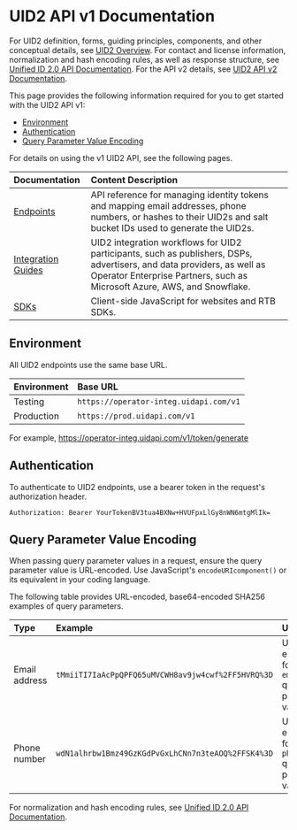 # UID2 API v1 Documentation

For UID2 definition, forms, guiding principles, components, and other conceptual details, see [UID2 Overview](../../README.md). For contact and license information, normalization and hash encoding rules, as well as response structure, see [Unified ID 2.0 API Documentation](../README.md). For the API v2 details, see [UID2 API v2 Documentation](../v2/README.md).

This page provides the following information required for you to get started with the UID2 API v1:

* [Environment](#environment)
* [Authentication](#authentication)
* [Query Parameter Value Encoding](#query-parameter-value-encoding)

For details on using the v1 UID2 API, see the following pages.

| Documentation | Content Description |
| :--- | :--- |
| [Endpoints](./endpoints/README.md) | API reference for managing identity tokens and mapping email addresses, phone numbers, or hashes to their UID2s and salt bucket IDs used to generate the UID2s. |
| [Integration Guides](./guides/README.md) | UID2 integration workflows for UID2 participants, such as publishers, DSPs, advertisers, and data providers, as well as Operator Enterprise Partners, such as Microsoft Azure, AWS, and Snowflake. |
| [SDKs](./sdks/README.md) | Client-side JavaScript for websites and RTB SDKs. | 

## Environment 

All UID2 endpoints use the same base URL.

| Environment | Base URL |
| :--- | :--- |
| Testing | ```https://operator-integ.uidapi.com/v1``` |
| Production | ```https://prod.uidapi.com/v1``` |

For example, https://operator-integ.uidapi.com/v1/token/generate

## Authentication

To authenticate to UID2 endpoints, use a bearer token in the request's authorization header. 

```Authorization: Bearer YourTokenBV3tua4BXNw+HVUFpxLlGy8nWN6mtgMlIk=```


## Query Parameter Value Encoding

When passing query parameter values in a request, ensure the query parameter value is URL-encoded. Use JavaScript's `encodeURIcomponent()` or its equivalent in your coding language.

The following table provides URL-encoded, base64-encoded SHA256  examples of query parameters. 

| Type | Example | Usage |
| :--- | :--- | :--- |
| Email address| `tMmiiTI7IaAcPpQPFQ65uMVCWH8av9jw4cwf%2FF5HVRQ%3D` | Use this encoding for `email_hash` query parameter values. |
| Phone number| `wdN1alhrbw1Bmz49GzKGdPvGxLhCNn7n3teAOQ%2FFSK4%3D` | Use this encoding for `phone_hash` query parameter values. |

For normalization and hash encoding rules, see [Unified ID 2.0 API Documentation](../README.md).
